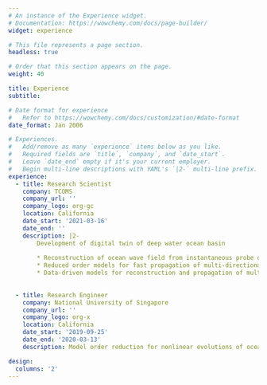 ```yaml
---
# An instance of the Experience widget.
# Documentation: https://wowchemy.com/docs/page-builder/
widget: experience

# This file represents a page section.
headless: true

# Order that this section appears on the page.
weight: 40

title: Experience
subtitle:

# Date format for experience
#   Refer to https://wowchemy.com/docs/customization/#date-format
date_format: Jan 2006

# Experiences.
#   Add/remove as many `experience` items below as you like.
#   Required fields are `title`, `company`, and `date_start`.
#   Leave `date_end` empty if it's your current employer.
#   Begin multi-line descriptions with YAML's `|2-` multi-line prefix.
experience:
  - title: Research Scientist
    company: TCOMS
    company_url: ''
    company_logo: org-gc
    location: California
    date_start: '2021-03-16'
    date_end: ''
    description: |2-
        Development of digital twin of deep water ocean basin
        
        * Reconstruction of ocean wave field from instantaneous probe data using the concepts of compressed sensing
        * Reduced order models for fast propagation of multi-directional ocean wave fields
        * Data-driven models for reconstruction and propagation of multi- directional ocean wave fields
        
        
  - title: Research Engineer
    company: National University of Singapore
    company_url: ''
    company_logo: org-x
    location: California
    date_start: '2019-09-25'
    date_end: '2020-03-13'
    description: Model order reduction for nonlinear evolutions of ocean waves 

design:
  columns: '2'
---
```

